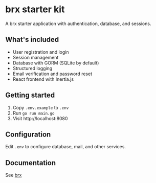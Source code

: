 # brx starter kit

A brx starter application with authentication, database, and sessions.

## What's included

- User registration and login
- Session management
- Database with GORM (SQLite by default)
- Structured logging
- Email verification and password reset
- React frontend with Inertia.js

## Getting started

1. Copy `.env.example` to `.env`
2. Run `go run main.go`
3. Visit http://localhost:8080

## Configuration

Edit `.env` to configure database, mail, and other services.

## Documentation

See [brx](https://github.com/Tech-Arch1tect/brx)